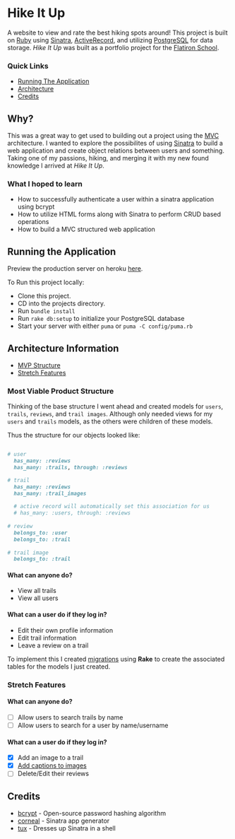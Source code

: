 # Hike It Up
A website to view and rate the best hiking spots around!
This project is built on [Ruby](https://www.ruby-lang.org/) using [Sinatra](http://sinatrarb.com/), [ActiveRecord](https://guides.rubyonrails.org/active_record_basics.html), and utilizing [PostgreSQL](https://www.postgresql.org/) for data storage. *Hike It Up* was built as a portfolio project for the [Flatiron School](https://flatironschool.com/). 

### Quick Links
- [Running The Application](#running-the-application)
- [Architecture](#architecture-information)
- [Credits](#credits)

## Why?
This was a great way to get used to building out a project using the [MVC](https://en.wikipedia.org/wiki/Model%E2%80%93view%E2%80%93controller) architecture. I wanted to explore the possibilites of using [Sinatra](http://sinatrarb.com/) to build a web application and create object relations between users and something. Taking one of my passions, hiking, and merging it with my new found knowledge I arrived at *Hike It Up*. 

### What I hoped to learn
* How to successfully authenticate a user within a sinatra application using bcrypt
* How to utilize HTML forms along with Sinatra to perform CRUD based operations
* How to build a MVC structured web application

## Running the Application
Preview the production server on heroku [here](https://hike-it-up.herokuapp.com/).

To Run this project locally:
* Clone this project.
* CD into the projects directory.
* Run `bundle install`
* Run `rake db:setup` to initialize your PostgreSQL database
* Start your server with either `puma` or `puma -C config/puma.rb`

## Architecture Information
* [MVP Structure](#most-viable-product-structure)
* [Stretch Features](#stretch-features )

### Most Viable Product Structure
Thinking of the base structure I went ahead and created models for `users`, `trails`, `reviews`, and `trail images`. Although only needed views for my `users` and `trails` models, as the others were children of these models. 

Thus the structure for our objects looked like:
```ruby

# user
  has_many: :reviews
  has_many: :trails, through: :reviews

# trail
  has_many: :reviews
  has_many: :trail_images
  
  # active record will automatically set this association for us
  # has_many: :users, through: :reviews
  
# review
  belongs_to: :user
  belongs_to: :trail
  
# trail image
  belongs_to: :trail

```

#### What can anyone do?
* View all trails
* View all users

#### What can a user do if they log in?
* Edit their own profile information
* Edit trail information
* Leave a review on a trail

To implement this I created [migrations](https://www.github.com/CoachLuck/hike-it-up/tree/main/db/migrate) using **Rake** to create the associated tables for the models I just created.

### Stretch Features

#### What can anyone do?
- [ ] Allow users to search trails by name
- [ ] Allow users to search for a user by name/username

#### What can a user do if they log in?
- [X] Add an image to a trail
- [X] [Add captions to images](https://www.github.com/CoachLuck/hike-it-up/tree/main/db/migrate/20210222173851_add_captions_to_images.rb)
- [ ] Delete/Edit their reviews

## Credits
* [bcrypt](https://github.com/codahale/bcrypt-ruby) - Open-source password hashing algorithm
* [corneal](https://github.com/thebrianemory/corneal) - Sinatra app generator
* [tux](https://github.com/cldwalker/tux) - Dresses up Sinatra in a shell
